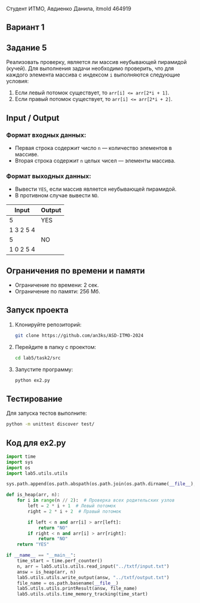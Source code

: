 Студент ИТМО, Авдиенко Данила, itmoId 464919  

## Вариант 1  

## Задание 5  
Реализовать проверку, является ли массив неубывающей пирамидой (кучей). Для выполнения задачи необходимо проверить, что для каждого элемента массива с индексом `i` выполняются следующие условия:  
1. Если левый потомок существует, то `arr[i] <= arr[2*i + 1]`.  
2. Если правый потомок существует, то `arr[i] <= arr[2*i + 2]`.  

## Input / Output  

### Формат входных данных:  
- Первая строка содержит число `n` — количество элементов в массиве.  
- Вторая строка содержит `n` целых чисел — элементы массива.  

### Формат выходных данных:  
- Вывести `YES`, если массив является неубывающей пирамидой.  
- В противном случае вывести `NO`.  

| Input                               | Output             |
|-------------------------------------|--------------------|
| 5                                   | YES                |
| 1 3 2 5 4                           |                    |
| 5                                   | NO                 |
| 1 0 2 5 4                           |                    |

## Ограничения по времени и памяти  
- Ограничение по времени: 2 сек.  
- Ограничение по памяти: 256 Мб.  

## Запуск проекта  
1. Клонируйте репозиторий:  
   ```bash  
   git clone https://github.com/an3ks/ASD-ITMO-2024  
   ```  
2. Перейдите в папку с проектом:  
   ```bash  
   cd lab5/task2/src  
   ```  
3. Запустите программу:  
   ```bash  
   python ex2.py  
   ```  

## Тестирование  
Для запуска тестов выполните:  
```bash  
python -m unittest discover test/  
```  

## Код для ex2.py  
```python  
import time  
import sys  
import os  
import lab5.utils.utils  

sys.path.append(os.path.abspath(os.path.join(os.path.dirname(__file__), '../../..')))  

def is_heap(arr, n):  
    for i in range(n // 2):  # Проверка всех родительских узлов  
        left = 2 * i + 1  # Левый потомок  
        right = 2 * i + 2  # Правый потомок  

        if left < n and arr[i] > arr[left]:  
            return "NO"  
        if right < n and arr[i] > arr[right]:  
            return "NO"  
    return "YES"  

if __name__ == "__main__":  
    time_start = time.perf_counter()  
    n, arr = lab5.utils.utils.read_input("../txtf/input.txt")  
    answ = is_heap(arr, n)  
    lab5.utils.utils.write_output(answ, "../txtf/output.txt")  
    file_name = os.path.basename(__file__)  
    lab5.utils.utils.printResult(answ, file_name)  
    lab5.utils.utils.time_memory_tracking(time_start)  
```